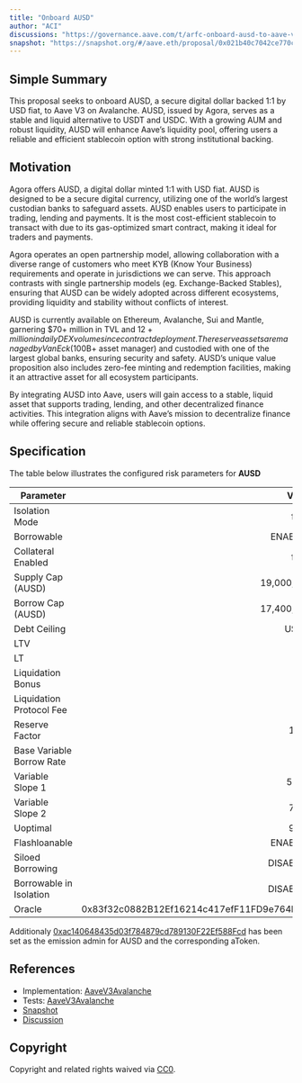 ```yaml
---
title: "Onboard AUSD"
author: "ACI"
discussions: "https://governance.aave.com/t/arfc-onboard-ausd-to-aave-v3-on-avalanche/19689"
snapshot: "https://snapshot.org/#/aave.eth/proposal/0x021b40c7042ce770c0ce1ee5ff63591c132a9f0f12e3a1cb92fa209299793dec"
---
```


## Simple Summary

This proposal seeks to onboard AUSD, a secure digital dollar backed 1:1 by USD fiat, to Aave V3 on Avalanche. AUSD, issued by Agora, serves as a stable and liquid alternative to USDT and USDC. With a growing AUM and robust liquidity, AUSD will enhance Aave’s liquidity pool, offering users a reliable and efficient stablecoin option with strong institutional backing.

## Motivation

Agora offers AUSD, a digital dollar minted 1:1 with USD fiat. AUSD is designed to be a secure digital currency, utilizing one of the world’s largest custodian banks to safeguard assets. AUSD enables users to participate in trading, lending and payments. It is the most cost-efficient stablecoin to transact with due to its gas-optimized smart contract, making it ideal for traders and payments.

Agora operates an open partnership model, allowing collaboration with a diverse range of customers who meet KYB (Know Your Business) requirements and operate in jurisdictions we can serve. This approach contrasts with single partnership models (eg. Exchange-Backed Stables), ensuring that AUSD can be widely adopted across different ecosystems, providing liquidity and stability without conflicts of interest.

AUSD is currently available on Ethereum, Avalanche, Sui and Mantle, garnering $70+ million in TVL and $12+ million in daily DEX volume since contract deployment. The reserve assets are managed by VanEck ($100B+ asset manager) and custodied with one of the largest global banks, ensuring security and safety. AUSD’s unique value proposition also includes zero-fee minting and redemption facilities, making it an attractive asset for all ecosystem participants.

By integrating AUSD into Aave, users will gain access to a stable, liquid asset that supports trading, lending, and other decentralized finance activities. This integration aligns with Aave’s mission to decentralize finance while offering secure and reliable stablecoin options.

## Specification

The table below illustrates the configured risk parameters for **AUSD**

| Parameter                 |                                      Value |
| ------------------------- | -----------------------------------------: |
| Isolation Mode            |                                      false |
| Borrowable                |                                    ENABLED |
| Collateral Enabled        |                                      false |
| Supply Cap (AUSD)         |                                 19,000,000 |
| Borrow Cap (AUSD)         |                                 17,400,000 |
| Debt Ceiling              |                                      USD 0 |
| LTV                       |                                        0 % |
| LT                        |                                        0 % |
| Liquidation Bonus         |                                        0 % |
| Liquidation Protocol Fee  |                                        0 % |
| Reserve Factor            |                                       10 % |
| Base Variable Borrow Rate |                                        0 % |
| Variable Slope 1          |                                      5.5 % |
| Variable Slope 2          |                                       75 % |
| Uoptimal                  |                                       90 % |
| Flashloanable             |                                    ENABLED |
| Siloed Borrowing          |                                   DISABLED |
| Borrowable in Isolation   |                                   DISABLED |
| Oracle                    | 0x83f32c0882B12Ef16214c417efF11FD9e764bf34 |

Additionaly [0xac140648435d03f784879cd789130F22Ef588Fcd](https://snowtrace.io/address/0xac140648435d03f784879cd789130F22Ef588Fcd) has been set as the emission admin for AUSD and the corresponding aToken.

## References

- Implementation: [AaveV3Avalanche](https://github.com/bgd-labs/aave-proposals-v3/blob/main/src/20241125_AaveV3Avalanche_OnboardAUSD/AaveV3Avalanche_OnboardAUSD_20241125.sol)
- Tests: [AaveV3Avalanche](https://github.com/bgd-labs/aave-proposals-v3/blob/main/src/20241125_AaveV3Avalanche_OnboardAUSD/AaveV3Avalanche_OnboardAUSD_20241125.t.sol)
- [Snapshot](https://snapshot.org/#/aave.eth/proposal/0x021b40c7042ce770c0ce1ee5ff63591c132a9f0f12e3a1cb92fa209299793dec)
- [Discussion](https://governance.aave.com/t/arfc-onboard-ausd-to-aave-v3-on-avalanche/19689)

## Copyright

Copyright and related rights waived via [CC0](https://creativecommons.org/publicdomain/zero/1.0/).
